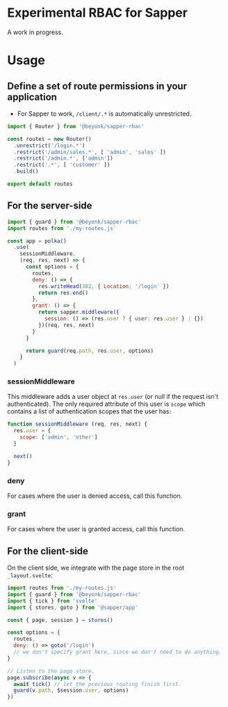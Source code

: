 # Experimental RBAC for Sapper

A work in progress.

# Usage

## Define a set of route permissions in your application

* For Sapper to work, `/client/.*` is automatically unrestricted.

```js
import { Router } from '@beyonk/sapper-rbac'

const routes = new Router()
  .unrestrict('/login.*')
  .restrict('/admin/sales.*', [ 'admin', 'sales' ])
  .restrict('/admin.*', ['admin'])
  .restrict('.*', [ 'customer' ])
  .build()

export default routes
```

## For the server-side

```js
import { guard } from '@beyonk/sapper-rbac'
import routes from './my-routes.js'

const app = polka()
  .use(
    sessionMiddleware,
    (req, res, next) => {
      const options = {
        routes,
        deny: () => {
          res.writeHead(302, { Location: '/login' })
          return res.end()
        },
        grant: () => {
          return sapper.middleware({
            session: () => (res.user ? { user: res.user } : {})
          })(req, res, next)
        }
      }

      return guard(req.path, res.user, options)
    }
  )

```

### sessionMiddleware

This middleware adds a user object at `res.user` (or null if the request isn't authenticated). The only required attribute of this user is `scope` which contains a list of authentication scopes that the user has:

```js
function sessionMiddleware (req, res, next) {
  res.user = {
    scope: ['admin', 'other']
  }

  next()
}
```

### deny

For cases where the user is denied access, call this function.

### grant

For cases where the user is granted access, call this function.

## For the client-side

On the client side, we integrate with the page store in the root `_layout.svelte`:

```js
import routes from './my-routes.js'
import { guard } from '@beyonk/sapper-rbac'
import { tick } from 'svelte'
import { stores, goto } from '@sapper/app'

const { page, session } = stores()

const options = {
  routes,
  deny: () => goto('/login')
  // we don't specify grant here, since we don't need to do anything.
}

// Listen to the page store.
page.subscribe(async v => {
  await tick() // let the previous routing finish first.
  guard(v.path, $session.user, options)
})
```
